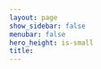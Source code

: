 ```yaml
---
layout: page
show_sidebar: false
menubar: false
hero_height: is-small
title: 
---
```




<div id="divRRRegStart" class="RRRegStart"></div>
<script type="text/javascript" src="https://my.raceresult.com/RRRegStart/load.js.php?lang=de"></script>
<script type="text/javascript">
<!--
	var rrp=new RRRegStart(document.getElementById("divRRRegStart"), 162085);
-->
</script>
<style>
  /* Add custom CSS here or elsewhere to change the design */
</style>